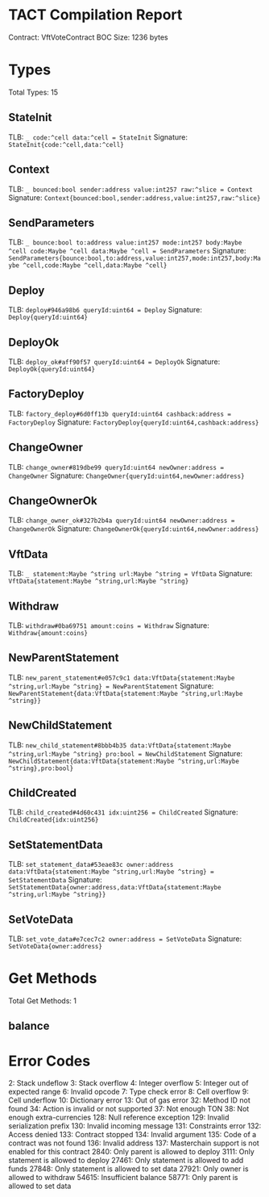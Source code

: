 # TACT Compilation Report
Contract: VftVoteContract
BOC Size: 1236 bytes

# Types
Total Types: 15

## StateInit
TLB: `_ code:^cell data:^cell = StateInit`
Signature: `StateInit{code:^cell,data:^cell}`

## Context
TLB: `_ bounced:bool sender:address value:int257 raw:^slice = Context`
Signature: `Context{bounced:bool,sender:address,value:int257,raw:^slice}`

## SendParameters
TLB: `_ bounce:bool to:address value:int257 mode:int257 body:Maybe ^cell code:Maybe ^cell data:Maybe ^cell = SendParameters`
Signature: `SendParameters{bounce:bool,to:address,value:int257,mode:int257,body:Maybe ^cell,code:Maybe ^cell,data:Maybe ^cell}`

## Deploy
TLB: `deploy#946a98b6 queryId:uint64 = Deploy`
Signature: `Deploy{queryId:uint64}`

## DeployOk
TLB: `deploy_ok#aff90f57 queryId:uint64 = DeployOk`
Signature: `DeployOk{queryId:uint64}`

## FactoryDeploy
TLB: `factory_deploy#6d0ff13b queryId:uint64 cashback:address = FactoryDeploy`
Signature: `FactoryDeploy{queryId:uint64,cashback:address}`

## ChangeOwner
TLB: `change_owner#819dbe99 queryId:uint64 newOwner:address = ChangeOwner`
Signature: `ChangeOwner{queryId:uint64,newOwner:address}`

## ChangeOwnerOk
TLB: `change_owner_ok#327b2b4a queryId:uint64 newOwner:address = ChangeOwnerOk`
Signature: `ChangeOwnerOk{queryId:uint64,newOwner:address}`

## VftData
TLB: `_ statement:Maybe ^string url:Maybe ^string = VftData`
Signature: `VftData{statement:Maybe ^string,url:Maybe ^string}`

## Withdraw
TLB: `withdraw#0ba69751 amount:coins = Withdraw`
Signature: `Withdraw{amount:coins}`

## NewParentStatement
TLB: `new_parent_statement#e057c9c1 data:VftData{statement:Maybe ^string,url:Maybe ^string} = NewParentStatement`
Signature: `NewParentStatement{data:VftData{statement:Maybe ^string,url:Maybe ^string}}`

## NewChildStatement
TLB: `new_child_statement#8bbb4b35 data:VftData{statement:Maybe ^string,url:Maybe ^string} pro:bool = NewChildStatement`
Signature: `NewChildStatement{data:VftData{statement:Maybe ^string,url:Maybe ^string},pro:bool}`

## ChildCreated
TLB: `child_created#4d60c431 idx:uint256 = ChildCreated`
Signature: `ChildCreated{idx:uint256}`

## SetStatementData
TLB: `set_statement_data#53eae83c owner:address data:VftData{statement:Maybe ^string,url:Maybe ^string} = SetStatementData`
Signature: `SetStatementData{owner:address,data:VftData{statement:Maybe ^string,url:Maybe ^string}}`

## SetVoteData
TLB: `set_vote_data#e7cec7c2 owner:address = SetVoteData`
Signature: `SetVoteData{owner:address}`

# Get Methods
Total Get Methods: 1

## balance

# Error Codes
2: Stack undeflow
3: Stack overflow
4: Integer overflow
5: Integer out of expected range
6: Invalid opcode
7: Type check error
8: Cell overflow
9: Cell underflow
10: Dictionary error
13: Out of gas error
32: Method ID not found
34: Action is invalid or not supported
37: Not enough TON
38: Not enough extra-currencies
128: Null reference exception
129: Invalid serialization prefix
130: Invalid incoming message
131: Constraints error
132: Access denied
133: Contract stopped
134: Invalid argument
135: Code of a contract was not found
136: Invalid address
137: Masterchain support is not enabled for this contract
2840: Only parent is allowed to deploy
3111: Only statement is allowed to deploy
27461: Only statement is allowed to add funds
27848: Only statement is allowed to set data
27921: Only owner is allowed to withdraw
54615: Insufficient balance
58771: Only parent is allowed to set data